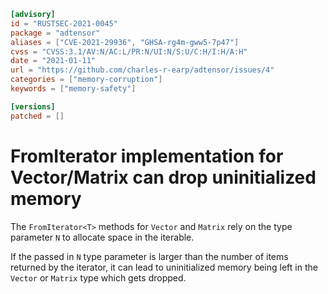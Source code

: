 ```toml
[advisory]
id = "RUSTSEC-2021-0045"
package = "adtensor"
aliases = ["CVE-2021-29936", "GHSA-rg4m-gww5-7p47"]
cvss = "CVSS:3.1/AV:N/AC:L/PR:N/UI:N/S:U/C:H/I:H/A:H"
date = "2021-01-11"
url = "https://github.com/charles-r-earp/adtensor/issues/4"
categories = ["memory-corruption"]
keywords = ["memory-safety"]

[versions]
patched = []
```

# FromIterator implementation for Vector/Matrix can drop uninitialized memory

The `FromIterator<T>` methods for `Vector` and `Matrix` rely on the type
parameter `N` to allocate space in the iterable.

If the passed in `N` type parameter is larger than the number of items returned
by the iterator, it can lead to uninitialized memory being left in the
`Vector` or `Matrix` type which gets dropped.
